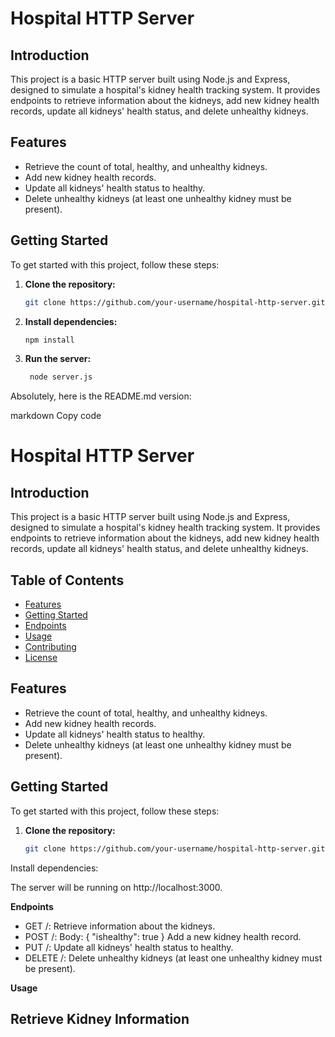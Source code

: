 # Hospital HTTP Server

## Introduction

This project is a basic HTTP server built using Node.js and Express, designed to simulate a hospital's kidney health tracking system. It provides endpoints to retrieve information about the kidneys, add new kidney health records, update all kidneys' health status, and delete unhealthy kidneys.


## Features

- Retrieve the count of total, healthy, and unhealthy kidneys.
- Add new kidney health records.
- Update all kidneys' health status to healthy.
- Delete unhealthy kidneys (at least one unhealthy kidney must be present).

## Getting Started

To get started with this project, follow these steps:

1. **Clone the repository:**

   ```bash
   git clone https://github.com/your-username/hospital-http-server.git

2. **Install dependencies:**
   ```bash
   npm install
3. **Run the server:**
   ```bash
    node server.js

Absolutely, here is the README.md version:

markdown
Copy code
# Hospital HTTP Server

## Introduction

This project is a basic HTTP server built using Node.js and Express, designed to simulate a hospital's kidney health tracking system. It provides endpoints to retrieve information about the kidneys, add new kidney health records, update all kidneys' health status, and delete unhealthy kidneys.

## Table of Contents

- [Features](#features)
- [Getting Started](#getting-started)
- [Endpoints](#endpoints)
- [Usage](#usage)
- [Contributing](#contributing)
- [License](#license)

## Features

- Retrieve the count of total, healthy, and unhealthy kidneys.
- Add new kidney health records.
- Update all kidneys' health status to healthy.
- Delete unhealthy kidneys (at least one unhealthy kidney must be present).

## Getting Started

To get started with this project, follow these steps:

1. **Clone the repository:**

   ```bash
   git clone https://github.com/your-username/hospital-http-server.git
Install dependencies:

The server will be running on http://localhost:3000.

**Endpoints**
- GET /: Retrieve information about the kidneys.
- POST /: Body: { "ishealthy": true } Add a new kidney health record.
- PUT /: Update all kidneys' health status to healthy.
- DELETE /: Delete unhealthy kidneys (at least one unhealthy kidney must be present).

**Usage**
## Retrieve Kidney Information


